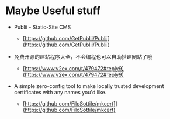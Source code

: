 # Maybe Useful stuff

- Publii - Static-Site CMS
  - [https://github.com/GetPublii/Publii](https://github.com/GetPublii/Publii)

- 免费开源的建站程序大全，不会编程也可以自助搭建网站了哦
  - [https://www.v2ex.com/t/479472#reply9](https://www.v2ex.com/t/479472#reply9)

- A simple zero-config tool to make locally trusted development certificates with any names you'd like. 
  - [https://github.com/FiloSottile/mkcert]](https://github.com/FiloSottile/mkcert)
